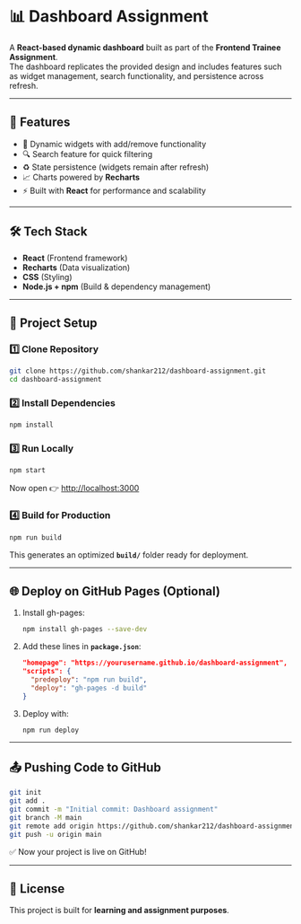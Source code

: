 # 📊 Dashboard Assignment  

A **React-based dynamic dashboard** built as part of the **Frontend Trainee Assignment**.  
The dashboard replicates the provided design and includes features such as widget management, search functionality, and persistence across refresh.  

---

## 🚀 Features  
- 📌 Dynamic widgets with add/remove functionality  
- 🔍 Search feature for quick filtering  
- ♻️ State persistence (widgets remain after refresh)  
- 📈 Charts powered by **Recharts**  
- ⚡ Built with **React** for performance and scalability  

---

## 🛠️ Tech Stack  
- **React** (Frontend framework)  
- **Recharts** (Data visualization)  
- **CSS** (Styling)  
- **Node.js + npm** (Build & dependency management)  

---

## 📂 Project Setup  

### 1️⃣ Clone Repository  
```bash
git clone https://github.com/shankar212/dashboard-assignment.git
cd dashboard-assignment
```

### 2️⃣ Install Dependencies  
```bash
npm install
```

### 3️⃣ Run Locally  
```bash
npm start
```
Now open 👉 [http://localhost:3000](http://localhost:3000)  

### 4️⃣ Build for Production  
```bash
npm run build
```
This generates an optimized **`build/`** folder ready for deployment.  

---

## 🌐 Deploy on GitHub Pages (Optional)  

1. Install gh-pages:  
   ```bash
   npm install gh-pages --save-dev
   ```

2. Add these lines in **`package.json`**:  
   ```json
   "homepage": "https://yourusername.github.io/dashboard-assignment",
   "scripts": {
     "predeploy": "npm run build",
     "deploy": "gh-pages -d build"
   }
   ```

3. Deploy with:  
   ```bash
   npm run deploy
   ```

---

## 📤 Pushing Code to GitHub  

```bash
git init
git add .
git commit -m "Initial commit: Dashboard assignment"
git branch -M main
git remote add origin https://github.com/shankar212/dashboard-assignment.git
git push -u origin main
```

✅ Now your project is live on GitHub!  

---

## 📝 License  
This project is built for **learning and assignment purposes**.  
